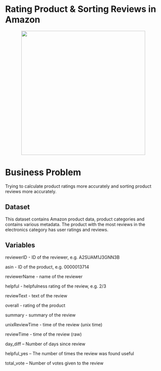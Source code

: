 # Rating Product & Sorting Reviews in Amazon


<p align="center">
  <img width="400" height="400" src="https://miro.medium.com/max/400/0*CDDvB_GFjXI8hzo-.jpg">
</p>

# Business Problem

Trying to calculate product ratings more accurately and sorting product reviews more accurately.

## Dataset

This dataset contains Amazon product data, product categories and contains various metadata.
The product with the most reviews in the electronics category has user ratings and reviews.

## Variables

reviewerID - ID of the reviewer, e.g. A2SUAM1J3GNN3B

asin - ID of the product, e.g. 0000013714

reviewerName - name of the reviewer

helpful - helpfulness rating of the review, e.g. 2/3

reviewText - text of the review

overall - rating of the product

summary - summary of the review

unixReviewTime - time of the review (unix time)

reviewTime - time of the review (raw)

day_diff – Number of days since review

helpful_yes – The number of times the review was found useful

total_vote – Number of votes given to the review

